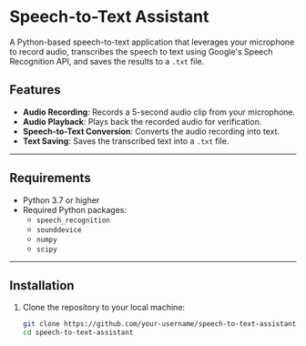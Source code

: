 # Speech-to-Text Assistant

A Python-based speech-to-text application that leverages your microphone to record audio, transcribes the speech to text using Google's Speech Recognition API, and saves the results to a `.txt` file.

## Features
- **Audio Recording**: Records a 5-second audio clip from your microphone.
- **Audio Playback**: Plays back the recorded audio for verification.
- **Speech-to-Text Conversion**: Converts the audio recording into text.
- **Text Saving**: Saves the transcribed text into a `.txt` file.

---

## Requirements

- Python 3.7 or higher
- Required Python packages:
  - `speech_recognition`
  - `sounddevice`
  - `numpy`
  - `scipy`

---

## Installation

1. Clone the repository to your local machine:
   ```bash
   git clone https://github.com/your-username/speech-to-text-assistant.git
   cd speech-to-text-assistant
